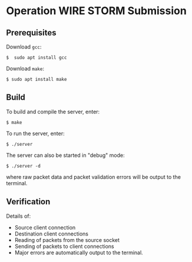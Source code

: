 # Operation WIRE STORM Submission

## Prerequisites
Download `gcc`:
```
$  sudo apt install gcc
```
Download `make`:
```
$ sudo apt install make
```

## Build
To build and compile the server, enter:
```
$ make
```

To run the server, enter:
```
$ ./server
```

The server can also be started in "debug" mode:
```
$ ./server -d
```
where raw packet data and packet validation errors will be output to the terminal.

## Verification
Details of:
- Source client connection
- Destination client connections
- Reading of packets from the source socket
- Sending of packets to client connections
- Major errors
are automatically output to the terminal.
